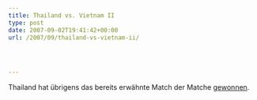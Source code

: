```yaml
---
title: Thailand vs. Vietnam II
type: post
date: 2007-09-02T19:41:42+00:00
url: /2007/09/thailand-vs-vietnam-ii/




---
```

Thailand hat übrigens das bereits erwähnte Match der Matche [gewonnen][1].

 [1]: http://vietnamnews.vnagency.com.vn/showarticle.php?num=01NAT010907
